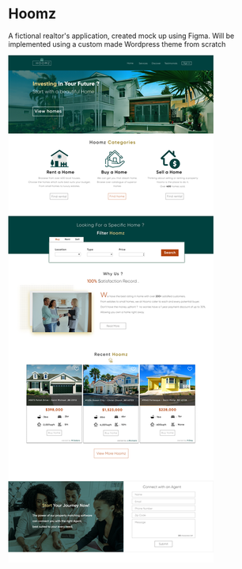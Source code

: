# Hoomz
A fictional realtor's application, created mock up using Figma. Will be implemented using a custom made Wordpress theme from scratch


<img src="./design/Hoomz-Desktop.png" />
